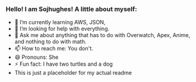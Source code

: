 ### Hello! I am Sojhughes! A little about myself:

- 🌱 I’m currently learning AWS, JSON, 
- 🤔 I’m looking for help with everything.
- 💬 Ask me about anything that has to do with Overwatch, Apex, Anime, and nothing to do with math. 
- 📫 How to reach me: You don't.
- 😄 Pronouns: She
- ⚡ Fun fact: I have two turtles and a dog
- This is just a placeholder for my actual readme 


